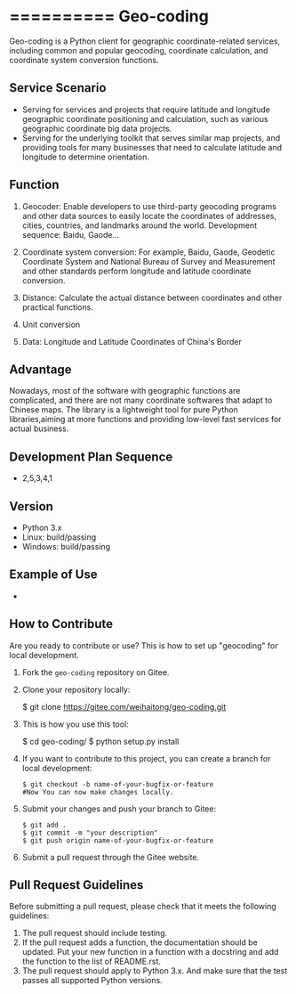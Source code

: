 ==========
Geo-coding
==========
Geo-coding is a Python client for geographic coordinate-related services, including common and popular geocoding, coordinate calculation, and coordinate system conversion functions.

Service Scenario
------------

* Serving for services and projects that require latitude and longitude geographic coordinate positioning and calculation, such as various geographic coordinate big data projects.
* Serving for the underlying toolkit that serves similar map projects, and providing tools for many businesses that need to calculate latitude and longitude to determine orientation.

Function
------------
1. Geocoder: Enable developers to use third-party geocoding programs and other data sources to easily locate the coordinates of addresses, cities, countries, and landmarks around the world. Development sequence: Baidu, Gaode...
   
2. Coordinate system conversion: For example, Baidu, Gaode, Geodetic Coordinate System and National Bureau of Survey and Measurement and other standards perform longitude and latitude coordinate conversion.

3. Distance: Calculate the actual distance between coordinates and other practical functions.

4. Unit conversion

5. Data: Longitude and Latitude Coordinates of China's Border

Advantage
------------
Nowadays, most of the software with geographic functions are complicated, and there are not many coordinate softwares that adapt to Chinese maps. The library is a lightweight tool for pure Python libraries,aiming at more functions and providing low-level fast services for actual business.

Development Plan Sequence
------------
* 2,5,3,4,1

Version
------------
* Python 3.x
* Linux: build/passing
* Windows: build/passing

Example of Use
------------
*


How to Contribute
------------
Are you ready to contribute or use? This is how to set up "geocoding" for local development.

1. Fork the `geo-coding` repository on Gitee.

2. Clone your repository locally:

     $ git clone https://gitee.com/weihaitong/geo-coding.git

3. This is how you use this tool:

     $ cd geo-coding/
     $ python setup.py install

4. If you want to contribute to this project, you can create a branch for local development:

     ```shell
     $ git checkout -b name-of-your-bugfix-or-feature
     #Now You can now make changes locally.
     ```

5. Submit your changes and push your branch to Gitee:

     ```shell
     $ git add .
     $ git commit -m "your description"
     $ git push origin name-of-your-bugfix-or-feature
     ```

6. Submit a pull request through the Gitee website.


Pull Request Guidelines
-----------------------

Before submitting a pull request, please check that it meets the following guidelines:

1. The pull request should include testing.
2. If the pull request adds a function, the documentation should be updated. Put your new function in a function with a docstring and add the function to the list of README.rst.
3. The pull request should apply to Python 3.x. And make sure that the test passes all supported Python versions.